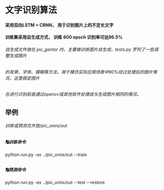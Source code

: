 # 文字识别算法

#### 采用双向LSTM + CRNN， 用于识别图片上的不定长文字
#### 训练集采用自生成方式， 训练 600 epoch 识别率可达96.5%

###### 自生成文件放在 pic_gentor 内，主要做训练图片自生成，tests.py 罗列了一些调整生成图片
###### 的背景、字体、模糊等方法，用于模仿实际应用场景中90%经过处理后的图片情况，这里假定图片
###### 在进行识别前是通过opencv或其他软件处理成与生成图片相同的情况。
 

## 举例 
###### 训练或预测文件放/pic_omis/out
##
##### 🔠训练命令
python run.py -ex ../pic_omis/out --train
##
##### 🔠预测命令
python run.py -ex ../pic_omis/out --test --restore
